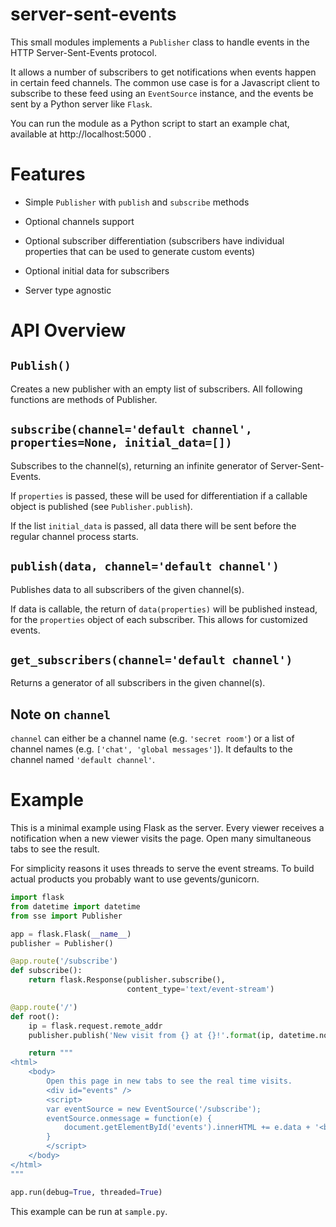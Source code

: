 server-sent-events
==================

This small modules implements a `Publisher` class to handle events in the HTTP
Server-Sent-Events protocol.

It allows a number of subscribers to get notifications when events happen in
certain feed channels. The common use case is for a Javascript client to
subscribe to these feed using an `EventSource` instance, and the events be sent
by a Python server like `Flask`.

You can run the module as a Python script to start an example chat, available
at http://localhost:5000 .


Features
========

- Simple `Publisher` with `publish` and `subscribe` methods

- Optional channels support

- Optional subscriber differentiation (subscribers have individual properties
  that can be used to generate custom events)

- Optional initial data for subscribers

- Server type agnostic


API Overview
============

`Publish()`
-----------
Creates a new publisher with an empty list of subscribers. All following
functions are methods of Publisher.


`subscribe(channel='default channel', properties=None, initial_data=[])`
------------------------------------------------------------------------
Subscribes to the channel(s), returning an infinite generator of
Server-Sent-Events.

If `properties` is passed, these will be used for differentiation if a
callable object is published (see `Publisher.publish`).

If the list `initial_data` is passed, all data there will be sent
before the regular channel process starts.


`publish(data, channel='default channel')`
------------------------------------------------
Publishes data to all subscribers of the given channel(s).

If data is callable, the return of `data(properties)` will be published
instead, for the `properties` object of each subscriber. This allows
for customized events.


`get_subscribers(channel='default channel')`
--------------------------------------------------
Returns a generator of all subscribers in the given channel(s).


Note on `channel`
-----------------

`channel` can either be a channel name (e.g. `'secret room'`) or a list
of channel names (e.g. `['chat', 'global messages']`). It defaults to
the channel named `'default channel'`.


Example
=======

This is a minimal example using Flask as the server. Every viewer receives a
notification when a new viewer visits the page. Open many simultaneous tabs to
see the result.

For simplicity reasons it uses threads to serve the event streams. To build
actual products you probably want to use gevents/gunicorn.

```Python
import flask
from datetime import datetime
from sse import Publisher

app = flask.Flask(__name__)
publisher = Publisher()

@app.route('/subscribe')
def subscribe():
    return flask.Response(publisher.subscribe(),
                          content_type='text/event-stream')

@app.route('/')
def root():
    ip = flask.request.remote_addr
    publisher.publish('New visit from {} at {}!'.format(ip, datetime.now()))

    return """
<html>
    <body>
        Open this page in new tabs to see the real time visits.
        <div id="events" />
        <script>
        var eventSource = new EventSource('/subscribe');
        eventSource.onmessage = function(e) {
            document.getElementById('events').innerHTML += e.data + '<br>';
        }
        </script>
    </body>
</html>
"""

app.run(debug=True, threaded=True)
```

This example can be run at `sample.py`.

